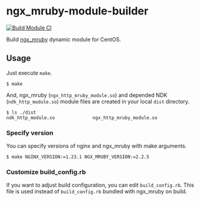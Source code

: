 # ngx\_mruby-module-builder

[![Build Module CI](https://github.com/yano3/ngx_mruby-module-builder/actions/workflows/ci.yml/badge.svg)](https://github.com/yano3/ngx_mruby-module-builder/actions/workflows/ci.yml)

Build [ngx\_mruby](https://ngx.mruby.org/) dynamic module for CentOS.

## Usage

Just execute `make`.

```
$ make
```

And, ngx\_mruby (`ngx_http_mruby_module.so`) and depended NDK (`ndk_http_module.so`) module files are created in your local `dist` directory.

```
$ ls ./dist
ndk_http_module.so              ngx_http_mruby_module.so
```

### Specify version

You can specify versions of nginx and ngx\_mruby with make arguments.

```
$ make NGINX_VERSION:=1.23.1 NGX_MRUBY_VERSION:=2.2.5
```

### Customize build\_config.rb

If you want to adjust build configuration, you can edit `build_config.rb`.
This file is used instead of `build_config.rb` bundled with ngx\_mruby on build.
